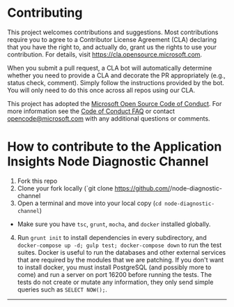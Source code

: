# Contributing

This project welcomes contributions and suggestions. Most contributions require you to agree to a
Contributor License Agreement (CLA) declaring that you have the right to, and actually do, grant us
the rights to use your contribution. For details, visit https://cla.opensource.microsoft.com.

When you submit a pull request, a CLA bot will automatically determine whether you need to provide
a CLA and decorate the PR appropriately (e.g., status check, comment). Simply follow the instructions
provided by the bot. You will only need to do this once across all repos using our CLA.

This project has adopted the [Microsoft Open Source Code of Conduct](https://opensource.microsoft.com/codeofconduct/).
For more information see the [Code of Conduct FAQ](https://opensource.microsoft.com/codeofconduct/faq/) or
contact [opencode@microsoft.com](mailto:opencode@microsoft.com) with any additional questions or comments.

# How to contribute to the Application Insights Node Diagnostic Channel

1. Fork this repo
2. Clone your fork locally (`git clone https://github.com/<youruser>/node-diagnostic-channel
3. Open a terminal and move into your local copy (`cd node-diagnostic-channel`)
* Make sure you have `tsc`, `grunt`, `mocha`, and `docker` installed globally.
4. Run `grunt init` to install dependencies in every subdirectory, and 
`docker-compose up -d; gulp test; docker-compose down` to run the test suites. Docker
is useful to run the databases and other external services that are required by the
modules that we are patching. If you don't want to install docker, you must install
PostgreSQL (and possibly more to come) and run a server on port 16200 before running
the tests. The tests do not create or mutate any information, they only send simple
queries such as `SELECT NOW();`.
---